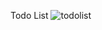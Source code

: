 Todo List
![todolist](https://github.com/matthias2003/todoList/assets/56407111/1983c501-3455-43a4-93ba-a54fa09aac5a)
